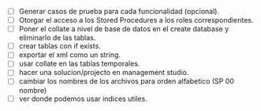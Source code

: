 - [ ] Generar casos de prueba para cada funcionalidad (opcional).
- [ ] Otorgar el acceso a los Stored Procedures a los roles correspondientes.
- [ ] Poner el collate a nivel de base de datos en el create database y eliminarlo de las tablas.
- [ ] crear tablas con if exists.
- [ ] exportar el xml como un string.
- [ ] usar collate en las tablas temporales.
- [ ] hacer una solucion/projecto en management studio.
- [ ] cambiar los nombres de los archivos para orden alfabetico (SP 00 nombre)
- [ ] ver donde podemos usar indices utiles.
